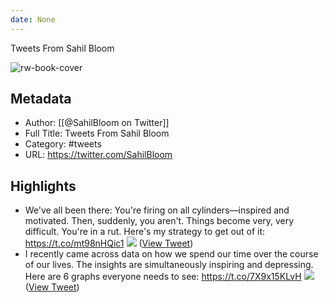 ```yaml
---
date: None
---
```

Tweets From Sahil Bloom

![rw-book-cover](https://pbs.twimg.com/profile_images/1586859332104343552/V1HRpbP1.jpg)

## Metadata
- Author: [[@SahilBloom on Twitter]]
- Full Title: Tweets From Sahil Bloom
- Category: #tweets
- URL: https://twitter.com/SahilBloom

## Highlights
- We've all been there: You're firing on all cylinders—inspired and motivated. Then, suddenly, you aren't. Things become very, very difficult.
  You're in a rut.
  Here's my strategy to get out of it: https://t.co/mt98nHQic1
  ![](https://pbs.twimg.com/media/Fxic4LFWcAEHedD.jpg) ([View Tweet](https://twitter.com/SahilBloom/status/1664252554295779329))
- I recently came across data on how we spend our time over the course of our lives.
  The insights are simultaneously inspiring and depressing.
  Here are 6 graphs everyone needs to see: https://t.co/7X9x15KLvH
  ![](https://pbs.twimg.com/media/FyWAF8DWcAEQC2-.jpg) ([View Tweet](https://twitter.com/SahilBloom/status/1667880082956857346))
